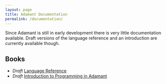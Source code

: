```yaml
---
layout: page
title: Adamant Documentation
permalink: /documentation/
---
```


Since Adamant is still in early development there is very little documentation available. Draft versions of the language reference and an introduction are currently available though.

## Books

* *Draft* [Language Reference](https://github.com/adamant/adamant.language.reference/blob/master/book.md)
* *Draft* [Introduction to Programming in Adamant](https://github.com/adamant/adamant.language.introduction)
